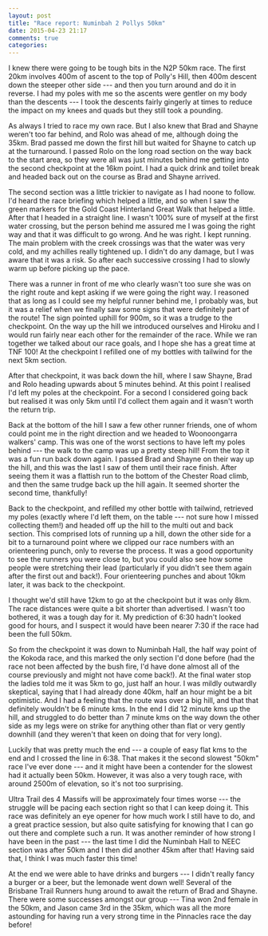 ```yaml
---
layout: post
title: "Race report: Numinbah 2 Pollys 50km"
date: 2015-04-23 21:17
comments: true
categories: 
---
```

I knew there were going to be tough bits in the N2P 50km race. The first
20km involves 400m of ascent to the top of Polly's Hill, then 400m descent
down the steeper other side --- and then you turn around and do it in reverse.
I had my poles with me so the ascents were gentler on my body than the
descents --- I took the descents fairly gingerly at times to reduce the
impact on my knees and quads but they still took a pounding.

As always I tried to race my own race. But I also knew that Brad and Shayne
weren't too far behind, and Rolo was ahead of me, although doing the 35km.
Brad passed me down the first hill but waited for Shayne to catch up at the
turnaround. I passed Rolo on the long road section on the way back to the
start area, so they were all was just minutes behind me getting into the second
checkpoint at the 16km point. I had a quick drink and toilet break and headed
back out on the course as Brad and Shayne arrived.

The second section was a little trickier to navigate as I had noone to follow.
I'd heard the race briefing which helped a little, and so when I saw the green
markers for the Gold Coast Hinterland Great Walk that helped a little.
After that I headed in a straight line. I wasn't 100% sure of myself at the
first water crossing, but the person behind me assured me I was going the right
way and that it was difficult to go wrong. And he was right. I kept running.
The main problem with the creek crossings was that the water was very cold,
and my achilles really tightened up. I didn't do any damage, but I was aware
that it was a risk. So after each successive crossing I had to slowly warm
up before picking up the pace.

There was a runner in front of me who clearly wasn't too sure she was on the
right route and kept asking if we were going the right way. I reasoned that
as long as I could see my helpful runner behind me, I probably was, but it
was a relief when we finally saw some signs that were definitely part of the
route! The sign pointed uphill for 900m, so it was a trudge to the checkpoint.
On the way up the hill we introduced ourselves and Hiroku and I would run
fairly near each other for the remainder of the race. While we ran together
we talked about our race goals, and I hope she has a great time at TNF 100!
At the checkpoint I refilled one of my bottles with tailwind for the next
5km section.

After that checkpoint, it was back down the hill, where I saw Shayne, Brad
and Rolo heading upwards about 5 minutes behind. At this point I realised
I'd left my poles at the checkpoint. For a second I considered going back
but realised it was only 5km until I'd collect them again and it wasn't
worth the return trip.

Back at the bottom of the hill I saw a few other runner friends, one of
whom could point me in the right direction and we headed to Woonoongarra
walkers' camp. This was one of the worst sections to have left my poles
behind --- the walk to the camp was up a pretty steep hill! From the top it was
a fun run back down again. I passed Brad and Shayne on their way up the hill,
and this was the last I saw of them until their race finish. After seeing
them it was a flattish run to the bottom of the Chester Road climb, and then
the same trudge back up the hill again. It seemed shorter the second time,
thankfully!

Back to the checkpoint, and refilled my other bottle with tailwind, retrieved
my poles (exactly where I'd left them, on the table --- not sure how I missed
collecting them!) and headed off up the hill to the multi out and back section.
This comprised lots of running up a hill, down the other side for a bit to
a turnaround point where we clipped our race numbers with an orienteering
punch, only to reverse the process. It was a good opportunity to see the
runners you were close to, but you could also see how some people were
stretching their lead (particularly if you didn't see them again after the
first out and back!). Four orienteering punches and about 10km later, it
was back to the checkpoint.

I thought we'd still have 12km to go at the checkpoint but it was only
8km. The race distances were quite a bit shorter than advertised. I wasn't
too bothered, it was a tough day for it. My prediction of 6:30 hadn't looked
good for hours, and I suspect it would have been nearer 7:30 if the race
had been the full 50km.

So from the checkpoint it was down to Numinbah Hall, the half way point of
the Kokoda race, and this marked the only section I'd done before (had
the race not been affected by the bush fire, I'd have done almost all of
the course previously and might not have come back!). At the final water
stop the ladies told me it was 5km to go, just half an hour. I was mildly
outwardly skeptical, saying that I had already done 40km, half an hour
might be a bit optimistic. And I had a feeling that the route was over
a big hill, and that that definitely wouldn't be 6 minute kms. In the 
end I did 12 minute kms up the hill, and struggled to do better than 7
minute kms on the way down the other side as my legs were on strike for
anything other than flat or very gently downhill (and they weren't that
keen on doing that for very long).

Luckily that was pretty much the end --- a couple of easy flat kms to the
end and I crossed the line in 6:38. That makes it the second slowest "50km"
race I've ever done --- and it might have been a contender for the slowest
had it actually been 50km. However, it was also a very tough race, with
around 2500m of elevation, so it's not too surprising.

Ultra Trail des 4 Massifs will be approximately four times worse --- the
struggle will be pacing each section right so that I can keep doing it.
This race was definitely an eye opener for how much work I still have to
do, and a great practice session, but also quite satisfying for knowing
that I can go out there and complete such a run. It was another reminder
of how strong I have been in the past --- the last time I did the Numinbah
Hall to NEEC section was after 50km and I then did another 45km after that!
Having said that, I think I was much faster this time!

At the end we were able to have drinks and burgers --- I didn't really fancy
a burger or a beer, but the lemonade went down well! Several of the
Brisbane Trail Runners hung around to await the return of Brad and Shayne.
There were some successes amongst our group --- Tina won 2nd female in the
50km, and Jason came 3rd in the 35km, which was all the more astounding
for having run a very strong time in the Pinnacles race the day before!
